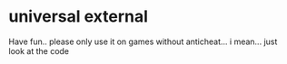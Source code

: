 # universal external

Have fun.. please only use it on games without anticheat... i mean... just look at the code

